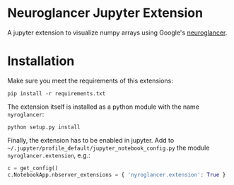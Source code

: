 Neuroglancer Jupyter Extension
==============================

A jupyter extension to visualize numpy arrays using Google's [neuroglancer](https://github.com/google/neuroglancer).

Installation
============

Make sure you meet the requirements of this extensions:

```shell
pip install -r requirements.txt
```

The extension itself is installed as a python module with the name `nyroglancer`:

```shell
python setup.py install
```

Finally, the extension has to be enabled in jupyter. Add to
`~/.jupyter/profile_default/jupyter_notebook_config.py` the module
`nyroglancer.extension`, e.g.:
```python
c = get_config()
c.NotebookApp.nbserver_extensions = { 'nyroglancer.extension': True }
```

